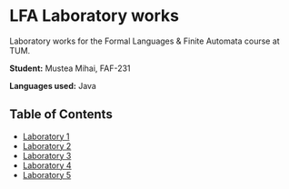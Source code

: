 # LFA Laboratory works

Laboratory works for the Formal Languages & Finite Automata course at TUM.

**Student:** Mustea Mihai, FAF-231

**Languages used:** Java

## Table of Contents

- [Laboratory 1](https://github.com/MihaiM1209/LFA/blob/main/src/main/java/org/example/Lab1)
- [Laboratory 2](https://github.com/MihaiM1209/LFA/blob/main/src/main/java/org/example/Lab2)
- [Laboratory 3](https://github.com/MihaiM1209/LFA/tree/main/src/main/java/org/example/Lab3)
- [Laboratory 4](https://github.com/MihaiM1209/LFA/tree/main/src/main/java/org/example/Lab4)
- [Laboratory 5](https://github.com/MihaiM1209/LFA/tree/main/src/main/java/org/example/Lab5)

